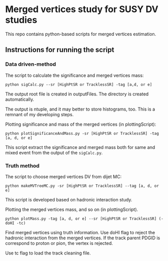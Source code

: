 # Merged vertices study for SUSY DV studies

This repo contains python-based scripts for merged vertices estimation.

## Instructions for running the script
### Data driven-method
The script to calculate the significance and merged vertices mass:
```
python sigCalc.py --sr [HighPtSR or TracklessSR] -tag [a,d, or e]
```
The output root file is created in outputFiles. The directory is created automatically.

The output is ntuple, and it may better to store histograms, too. This is a remnant of my developing steps.


Plotting significance and mass of the merged vertices (in plottingScript):
```
python plotSignificanceAndMass.py -sr [HighPtSR or TracklessSR] -tag [a, d, or e]
```
This script extract the significance and merged mass both for same and mixed event from the output of the `sigCalc.py`.


### Truth method
The script to choose merged vertices DV from dijet MC:
```
python makeMVTreeMC.py -sr [HighPtSR or TracklessSR] --tag [a, d, or e]
```
This script is developed based on hadronic interaction study.

Plotting the merged vertices mass, and so on (in plottingScript).
```
python plotMass.py -tag [a, d, or e] --sr [HighPtSR or TracklessSR] (-doHI -tc)
```
Find merged vertices using truth information.
Use doHI flag to reject the hadronic interaction from the merged vertices. If the track parent PDGID is correspond to proton or pion, the vertex is rejected.

Use tc flag to load the track cleaning file.